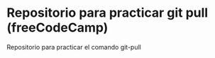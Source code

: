 # Repositorio para practicar git pull (freeCodeCamp)
Repositorio para practicar el comando git-pull
